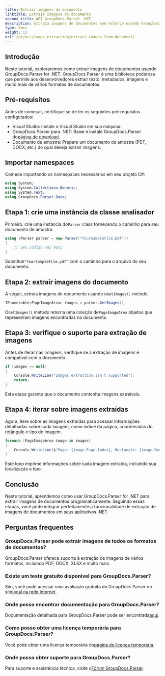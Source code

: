 ```yaml
---
title: Extrair imagens do documento
linktitle: Extrair imagens do documento
second_title: API GroupDocs.Parser .NET
description: Extraia imagens de documentos sem esforço usando GroupDocs.Parser for .NET. Seus recursos de processamento de documentos e agilizam as tarefas de extração de imagens com eficiência.
type: docs
weight: 11
url: /pt/net/image-extraction/extract-images-from-document/
---
```

## Introdução
Neste tutorial, exploraremos como extrair imagens de documentos usando GroupDocs.Parser for .NET. GroupDocs.Parser é uma biblioteca poderosa que permite aos desenvolvedores extrair texto, metadados, imagens e muito mais de vários formatos de documentos.
## Pré-requisitos
Antes de começar, certifique-se de ter os seguintes pré-requisitos configurados:
- Visual Studio: instale o Visual Studio em sua máquina.
-  GroupDocs.Parser para .NET: Baixe e instale GroupDocs.Parser do[página de download](https://releases.groupdocs.com/parser/net/).
- Documento de amostra: Prepare um documento de amostra (PDF, DOCX, etc.) do qual deseja extrair imagens.

## Importar namespaces
Comece importando os namespaces necessários em seu projeto C#:
```csharp
using System;
using System.Collections.Generic;
using System.Text;
using GroupDocs.Parser.Data;
```
## Etapa 1: crie uma instância da classe analisador
 Primeiro, crie uma instância do`Parser` class fornecendo o caminho para seu documento de amostra.
```csharp
using (Parser parser = new Parser("YourSampleFile.pdf"))
{
    // Seu código vai aqui
}
```
 Substituir`"YourSampleFile.pdf"` com o caminho para o arquivo do seu documento.
## Etapa 2: extrair imagens do documento
 A seguir, extraia imagens do documento usando o`GetImages()` método.
```csharp
IEnumerable<PageImageArea> images = parser.GetImages();
```
 O`GetImages()` método retorna uma coleção de`PageImageArea` objetos que representam imagens encontradas no documento.
## Etapa 3: verifique o suporte para extração de imagens
Antes de iterar nas imagens, verifique se a extração de imagens é compatível com o documento.
```csharp
if (images == null)
{
    Console.WriteLine("Images extraction isn't supported");
    return;
}
```
Esta etapa garante que o documento contenha imagens extraíveis.
## Etapa 4: iterar sobre imagens extraídas
Agora, itere sobre as imagens extraídas para acessar informações detalhadas sobre cada imagem, como índice da página, coordenadas do retângulo e tipo de imagem.
```csharp
foreach (PageImageArea image in images)
{
    Console.WriteLine($"Page: {image.Page.Index}, Rectangle: {image.Rectangle}, Type: {image.FileType}");
}
```
Este loop imprime informações sobre cada imagem extraída, incluindo sua localização e tipo.

## Conclusão
Neste tutorial, aprendemos como usar GroupDocs.Parser for .NET para extrair imagens de documentos programaticamente. Seguindo essas etapas, você pode integrar perfeitamente a funcionalidade de extração de imagens de documentos em seus aplicativos .NET.

## Perguntas frequentes
### GroupDocs.Parser pode extrair imagens de todos os formatos de documentos?
GroupDocs.Parser oferece suporte à extração de imagens de vários formatos, incluindo PDF, DOCX, XLSX e muito mais.
### Existe um teste gratuito disponível para GroupDocs.Parser?
 Sim, você pode acessar uma avaliação gratuita do GroupDocs.Parser no site[local na rede Internet](https://releases.groupdocs.com/).
### Onde posso encontrar documentação para GroupDocs.Parser?
 Documentação detalhada para GroupDocs.Parser pode ser encontrada[aqui](https://reference.groupdocs.com/parser/net/).
### Como posso obter uma licença temporária para GroupDocs.Parser?
 Você pode obter uma licença temporária do[página de licença temporária](https://purchase.groupdocs.com/temporary-license/).
### Onde posso obter suporte para GroupDocs.Parser?
 Para suporte e assistência técnica, visite o[Fórum GroupDocs.Parser](https://forum.groupdocs.com/c/parser/17).